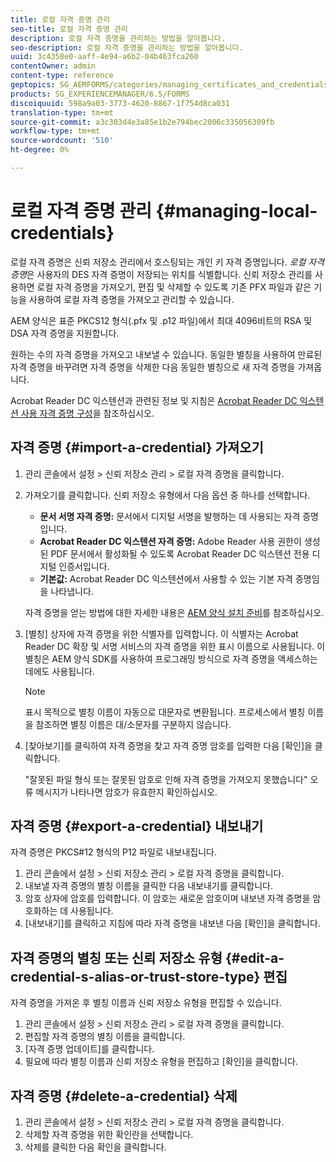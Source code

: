 ```yaml
---
title: 로컬 자격 증명 관리
seo-title: 로컬 자격 증명 관리
description: 로컬 자격 증명을 관리하는 방법을 알아봅니다.
seo-description: 로컬 자격 증명을 관리하는 방법을 알아봅니다.
uuid: 3c4358e0-aaff-4e94-a6b2-04b463fca260
contentOwner: admin
content-type: reference
geptopics: SG_AEMFORMS/categories/managing_certificates_and_credentials
products: SG_EXPERIENCEMANAGER/6.5/FORMS
discoiquuid: 598a9a03-3773-4620-8867-1f754d8ca031
translation-type: tm+mt
source-git-commit: a3c303d4e3a85e1b2e794bec2006c335056309fb
workflow-type: tm+mt
source-wordcount: '510'
ht-degree: 0%

---
```



# 로컬 자격 증명 관리 {#managing-local-credentials}

로컬 자격 증명은 신뢰 저장소 관리에서 호스팅되는 개인 키 자격 증명입니다. *로컬 자격 증명*&#x200B;은 사용자의 DES 자격 증명이 저장되는 위치를 식별합니다. 신뢰 저장소 관리를 사용하면 로컬 자격 증명을 가져오기, 편집 및 삭제할 수 있도록 기존 PFX 파일과 같은 기능을 사용하여 로컬 자격 증명을 가져오고 관리할 수 있습니다.

AEM 양식은 표준 PKCS12 형식(.pfx 및 .p12 파일)에서 최대 4096비트의 RSA 및 DSA 자격 증명을 지원합니다.

원하는 수의 자격 증명을 가져오고 내보낼 수 있습니다. 동일한 별칭을 사용하여 만료된 자격 증명을 바꾸려면 자격 증명을 삭제한 다음 동일한 별칭으로 새 자격 증명을 가져옵니다.

Acrobat Reader DC 익스텐션과 관련된 정보 및 지침은 [Acrobat Reader DC 익스텐션 사용 자격 증명 구성](/help/forms/using/admin-help/configuring-credentials-acrobat-reader-dc.md#configuring-credentials-for-use-with-acrobat-reader-dc-extensions)을 참조하십시오.

## 자격 증명 {#import-a-credential} 가져오기

1. 관리 콘솔에서 설정 > 신뢰 저장소 관리 > 로컬 자격 증명을 클릭합니다.
1. 가져오기를 클릭합니다. 신뢰 저장소 유형에서 다음 옵션 중 하나를 선택합니다.

   * **문서 서명 자격 증명:** 문서에서 디지털 서명을 발행하는 데 사용되는 자격 증명입니다.
   * **Acrobat Reader DC 익스텐션 자격 증명:** Adobe Reader 사용 권한이 생성된 PDF 문서에서 활성화될 수 있도록 Acrobat Reader DC 익스텐션 전용 디지털 인증서입니다.
   * **기본값:** Acrobat Reader DC 익스텐션에서 사용할 수 있는 기본 자격 증명임을 나타냅니다.

   자격 증명을 얻는 방법에 대한 자세한 내용은 [AEM 양식 설치 준비](https://www.adobe.com/go/learn_aemforms_prepareInstallsingle_63)를 참조하십시오.

1. [별칭] 상자에 자격 증명을 위한 식별자를 입력합니다. 이 식별자는 Acrobat Reader DC 확장 및 서명 서비스의 자격 증명을 위한 표시 이름으로 사용됩니다. 이 별칭은 AEM 양식 SDK를 사용하여 프로그래밍 방식으로 자격 증명을 액세스하는 데에도 사용됩니다.

   >[!NOTE]
   >
   >표시 목적으로 별칭 이름이 자동으로 대문자로 변환됩니다. 프로세스에서 별칭 이름을 참조하면 별칭 이름은 대/소문자를 구분하지 않습니다.

1. [찾아보기]를 클릭하여 자격 증명을 찾고 자격 증명 암호를 입력한 다음 [확인]을 클릭합니다.

   &quot;잘못된 파일 형식 또는 잘못된 암호로 인해 자격 증명을 가져오지 못했습니다&quot; 오류 메시지가 나타나면 암호가 유효한지 확인하십시오.

## 자격 증명 {#export-a-credential} 내보내기

자격 증명은 PKCS#12 형식의 P12 파일로 내보내집니다.

1. 관리 콘솔에서 설정 > 신뢰 저장소 관리 > 로컬 자격 증명을 클릭합니다.
1. 내보낼 자격 증명의 별칭 이름을 클릭한 다음 내보내기를 클릭합니다.
1. 암호 상자에 암호를 입력합니다. 이 암호는 새로운 암호이며 내보낸 자격 증명을 암호화하는 데 사용됩니다.
1. [내보내기]를 클릭하고 지침에 따라 자격 증명을 내보낸 다음 [확인]을 클릭합니다.

## 자격 증명의 별칭 또는 신뢰 저장소 유형 {#edit-a-credential-s-alias-or-trust-store-type} 편집

자격 증명을 가져온 후 별칭 이름과 신뢰 저장소 유형을 편집할 수 있습니다.

1. 관리 콘솔에서 설정 > 신뢰 저장소 관리 > 로컬 자격 증명을 클릭합니다.
1. 편집할 자격 증명의 별칭 이름을 클릭합니다.
1. [자격 증명 업데이트]를 클릭합니다.
1. 필요에 따라 별칭 이름과 신뢰 저장소 유형을 편집하고 [확인]을 클릭합니다.

## 자격 증명 {#delete-a-credential} 삭제

1. 관리 콘솔에서 설정 > 신뢰 저장소 관리 > 로컬 자격 증명을 클릭합니다.
1. 삭제할 자격 증명을 위한 확인란을 선택합니다.
1. 삭제를 클릭한 다음 확인을 클릭합니다.

